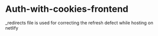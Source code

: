 # Auth-with-cookies-frontend

_redirects file is used for correcting the refresh defect while hosting on netlify
